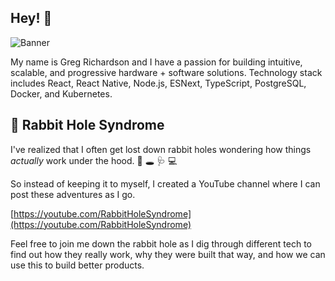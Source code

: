 ## Hey! 👋

![Banner](banner.png)

My name is Greg Richardson and I have a passion for building intuitive, scalable, and progressive hardware + software solutions. Technology stack includes React, React Native, Node.js, ESNext, TypeScript, PostgreSQL, Docker, and Kubernetes.

## 🎥 Rabbit Hole Syndrome

I've realized that I often get lost down rabbit holes wondering how things _actually_ work under the hood. 🐰 🕳 🩺 💻

So instead of keeping it to myself, I created a YouTube channel where I can post these adventures as I go.

[https://youtube.com/RabbitHoleSyndrome](https://youtube.com/RabbitHoleSyndrome)

Feel free to join me down the rabbit hole as I dig through different tech to find out how they really work, why they were built that way, and how we can use this to build better products.
